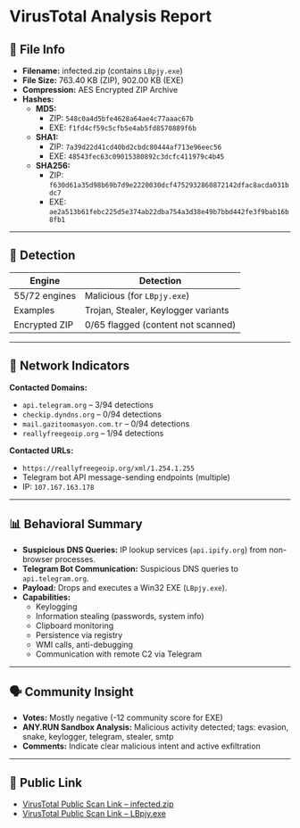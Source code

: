 
# VirusTotal Analysis Report

## 📁 File Info
- **Filename:** infected.zip (contains `LBpjy.exe`)
- **File Size:** 763.40 KB (ZIP), 902.00 KB (EXE)
- **Compression:** AES Encrypted ZIP Archive
- **Hashes:**
  - **MD5:**
    - ZIP: `548c0a4d5bfe4628a64ae4c77aaac67b`
    - EXE: `f1fd4cf59c5cfb5e4ab5fd8570889f6b`
  - **SHA1:**
    - ZIP: `7a39d22d41cd40bd2cbdc80444af713e96eec56`
    - EXE: `48543fec63c09015380892c3dcfc411979c4b45`
  - **SHA256:**
    - ZIP: `f630d61a35d98b69b7d9e2220030dcf4752932860872142dfac8acda031bdc7`
    - EXE: `ae2a513b61febc225d5e374ab22dba754a3d38e49b7bbd442fe3f9bab16b8fb1`

---

## 🧪 Detection
| Engine | Detection |
|--------|-----------|
| 55/72 engines | Malicious (for `LBpjy.exe`) |
| Examples | Trojan, Stealer, Keylogger variants |
| Encrypted ZIP | 0/65 flagged (content not scanned) |

---

## 📡 Network Indicators

**Contacted Domains:**
- `api.telegram.org` – 3/94 detections
- `checkip.dyndns.org` – 0/94 detections
- `mail.gazitoomasyon.com.tr` – 0/94 detections
- `reallyfreegeoip.org` – 1/94 detections

**Contacted URLs:**
- `https://reallyfreegeoip.org/xml/1.254.1.255`
- Telegram bot API message-sending endpoints (multiple)
- IP: `107.167.163.178`

---

## 📊 Behavioral Summary
- **Suspicious DNS Queries:** IP lookup services (`api.ipify.org`) from non-browser processes.
- **Telegram Bot Communication:** Suspicious DNS queries to `api.telegram.org`.
- **Payload:** Drops and executes a Win32 EXE (`LBpjy.exe`).
- **Capabilities:**
  - Keylogging
  - Information stealing (passwords, system info)
  - Clipboard monitoring
  - Persistence via registry
  - WMI calls, anti-debugging
  - Communication with remote C2 via Telegram

---

## 🗣️ Community Insight
- **Votes:** Mostly negative (-12 community score for EXE)
- **ANY.RUN Sandbox Analysis:** Malicious activity detected; tags: evasion, snake, keylogger, telegram, stealer, smtp
- **Comments:** Indicate clear malicious intent and active exfiltration

---

## 🔐 Public Link
- [VirusTotal Public Scan Link – infected.zip](https://www.virustotal.com/gui/file/f630d61a35d98b69b7d9e2220030dcf4752932860872142dfac8acda031bdc7)
- [VirusTotal Public Scan Link – LBpjy.exe](https://www.virustotal.com/gui/file/ae2a513b61febc225d5e374ab22dba754a3d38e49b7bbd442fe3f9bab16b8fb1)
